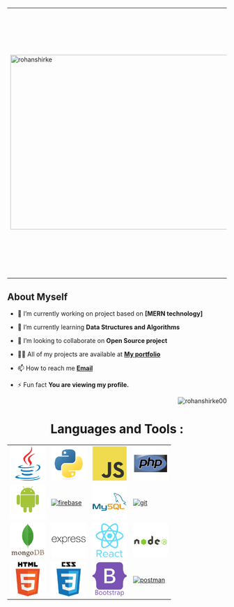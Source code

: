 <table>
  <tr>
    <td>
      <a href='https://svgshare.com/s/jje' >
        <img src='https://svgshare.com/i/jje.svg'  width="500px" height="400px" title='rohanshirke' />
      </a>
    </td>
    <td>
      <h1 align="center">Hey <img src="https://c.tenor.com/Wx9IEmZZXSoAAAAi/hi.gif" height="40" width="40" ><i class="fa-solid fa-envelope"></i> </img> I'm Rohan</h1>
<h2 align="center">A passionate frontend developer from India</h2>
<div>
  <ul>
    <li>:school: I am a final year student of Information Technology at Mumbai University. </li>
    <li>🧑‍💻 I love working on android applications using java.</li>
    <li>💡 I do problem-solving on LeetCode.</li>
  </ul>
</div>
  </td>
  </tr>
</table>

## About Myself

- 🔭 I’m currently working on project based on **[MERN technology]**

- 🌱 I’m currently learning **Data Structures and Algorithms**

- 👯 I’m looking to collaborate on **Open Source project**

- 👨‍💻 All of my projects are available at **[My portfolio](https://github.com/rohanshirke00)**

- 📫 How to reach me **[Email](rohanshirke2k@gmail.com)**

- ⚡ Fun fact **You are viewing my profile.**

<p>&nbsp;<img align="right" src="https://github-readme-stats.vercel.app/api?username=rohanshirke00&show_icons=true&locale=en" alt="rohanshirke00" /></p>

<center>
  <h1>Languages and Tools :</h1>
  <table>
     <tr>
      <td>
        <a href="https://www.java.com" target="_blank" rel="noreferrer"> 
          <img src="https://raw.githubusercontent.com/devicons/devicon/master/icons/java/java-original.svg" alt="java" width="80" height="80"/> 
         </a>
      </td>
       <td>
         <a href="https://www.python.org" target="_blank" rel="noreferrer"> 
           <img src="https://raw.githubusercontent.com/devicons/devicon/master/icons/python/python-original.svg" alt="python" width="80" height="80"/>
         </a>
       </td>
       <td>
        <a href="https://developer.mozilla.org/en-US/docs/Web/JavaScript" target="_blank" rel="noreferrer"> 
          <img src="https://raw.githubusercontent.com/devicons/devicon/master/icons/javascript/javascript-original.svg" alt="javascript" width="80" height="80"/> 
        </a> 
      </td>
       <td>
         <a href="https://www.php.net" target="_blank" rel="noreferrer"> 
            <img src="https://raw.githubusercontent.com/devicons/devicon/master/icons/php/php-original.svg" alt="php" width="80" height="80"/> 
          </a> 
      </td>
    </tr>
    <tr>
          <td>
            <a href="https://developer.android.com" target="_blank" rel="noreferrer"> 
              <img src="https://raw.githubusercontent.com/devicons/devicon/master/icons/android/android-original-wordmark.svg" alt="android" width="80" height="80"/>
            </a>
          </td>
          <td>
            <a href="https://firebase.google.com/" target="_blank" rel="noreferrer"> 
              <img src="https://www.vectorlogo.zone/logos/firebase/firebase-icon.svg" alt="firebase" width="80" height="80"/> 
            </a>
        </td>
        <td>
            <a href="https://www.mysql.com/" target="_blank" rel="noreferrer"> 
              <img src="https://raw.githubusercontent.com/devicons/devicon/master/icons/mysql/mysql-original-wordmark.svg" alt="mysql" width="80" height="80"/> 
            </a>
        </td>
        <td>
            <a href="https://git-scm.com/" target="_blank" rel="noreferrer"> 
              <img src="https://www.vectorlogo.zone/logos/git-scm/git-scm-icon.svg" alt="git" width="80" height="80"/> 
            </a>
        </td>
    </tr>
    <tr>
      <td>
        <a href="https://www.mongodb.com/" target="_blank" rel="noreferrer"> 
          <img src="https://raw.githubusercontent.com/devicons/devicon/master/icons/mongodb/mongodb-original-wordmark.svg" alt="mongodb" width="80" height="80"/> 
        </a>
      </td>
    <td>  
      <a href="https://expressjs.com" target="_blank" rel="noreferrer"> 
        <img src="https://raw.githubusercontent.com/devicons/devicon/master/icons/express/express-original-wordmark.svg" alt="express" width="80" height="80"/> 
      </a>
    </td>
    <td>
      <a href="https://reactjs.org/" target="_blank" rel="noreferrer"> 
        <img src="https://raw.githubusercontent.com/devicons/devicon/master/icons/react/react-original-wordmark.svg" alt="react" width="80" height="80"/> 
      </a>
    </td>
    <td>
      <a href="https://nodejs.org" target="_blank" rel="noreferrer"> 
        <img src="https://raw.githubusercontent.com/devicons/devicon/master/icons/nodejs/nodejs-original-wordmark.svg" alt="nodejs" width="80" height="80"/> 
      </a>
    </td>
  </tr>
  <tr>
    <td>  
        <a href="https://www.w3.org/html/" target="_blank" rel="noreferrer"> 
          <img src="https://raw.githubusercontent.com/devicons/devicon/master/icons/html5/html5-original-wordmark.svg" alt="html5" width="80" height="80"/>
        </a>
    </td>
    <td>
        <a href="https://www.w3schools.com/css/" target="_blank" rel="noreferrer"> 
          <img src="https://raw.githubusercontent.com/devicons/devicon/master/icons/css3/css3-original-wordmark.svg" alt="css3" width="80" height="80"/> 
        </a>
      </td>
      <td>
        <a href="https://getbootstrap.com" target="_blank" rel="noreferrer"> 
          <img src="https://raw.githubusercontent.com/devicons/devicon/master/icons/bootstrap/bootstrap-plain-wordmark.svg" alt="bootstrap" width="80" height="80"/>
        </a>
      </td>
      <td>
          <a href="https://postman.com" target="_blank" rel="noreferrer"> 
            <img src="https://www.vectorlogo.zone/logos/getpostman/getpostman-icon.svg" alt="postman" width="80" height="80"/> 
        </a>
      </td>
    </tr>
  </table>
</center>
